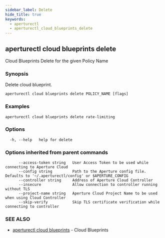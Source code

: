 ```yaml
---
sidebar_label: Delete
hide_title: true
keywords:
  - aperturectl
  - aperturectl_cloud_blueprints_delete
---
```


<!-- markdownlint-disable -->

## aperturectl cloud blueprints delete

Cloud Blueprints Delete for the given Policy Name

### Synopsis

Delete cloud blueprint.

```
aperturectl cloud blueprints delete POLICY_NAME [flags]
```

### Examples

```
aperturectl cloud blueprints delete rate-limiting
```

### Options

```
  -h, --help   help for delete
```

### Options inherited from parent commands

```
      --access-token string   User Access Token to be used while connecting to Aperture Cloud
      --config string         Path to the Aperture config file. Defaults to '~/.aperturectl/config' or $APERTURE_CONFIG
      --controller string     Address of Aperture Cloud Controller
      --insecure              Allow connection to controller running without TLS
      --project-name string   Aperture Cloud Project Name to be used when using Cloud Controller
      --skip-verify           Skip TLS certificate verification while connecting to controller
```

### SEE ALSO

- [aperturectl cloud blueprints](/reference/aperture-cli/aperturectl/cloud/blueprints/blueprints.md) - Cloud Blueprints
